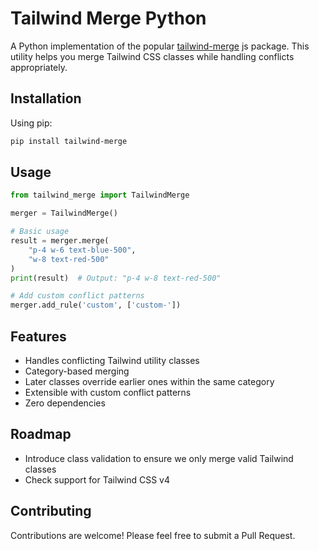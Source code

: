 # Tailwind Merge Python

A Python implementation of the popular [tailwind-merge](https://github.com/dcastil/tailwind-merge) js package. This utility helps you merge Tailwind CSS classes while handling conflicts appropriately.

## Installation

Using pip:
```bash
pip install tailwind-merge
```

## Usage

```python
from tailwind_merge import TailwindMerge

merger = TailwindMerge()

# Basic usage
result = merger.merge(
    "p-4 w-6 text-blue-500",
    "w-8 text-red-500" 
)
print(result)  # Output: "p-4 w-8 text-red-500"

# Add custom conflict patterns
merger.add_rule('custom', ['custom-'])
```

## Features

- Handles conflicting Tailwind utility classes
- Category-based merging
- Later classes override earlier ones within the same category
- Extensible with custom conflict patterns
- Zero dependencies

## Roadmap

- Introduce class validation to ensure we only merge valid Tailwind classes
- Check support for Tailwind CSS v4

## Contributing

Contributions are welcome! Please feel free to submit a Pull Request.
